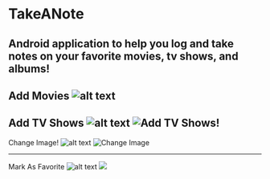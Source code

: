 # TakeANote
## Android application to help you log and take notes on your favorite movies, tv shows, and albums!

Add Movies
![alt text](https://github.com/codemasa/TakeANote/blob/master/ExampleImages/AddMovie.png "Add Movies!" )
[](https://github.com/codemasa/TakeANote/blob/master/ExampleImages/MovieAdded.png "Add Movies!" )
---
Add TV Shows
![alt text](https://github.com/codemasa/TakeANote/blob/master/ExampleImages/AddTVShow.png "Add TV Shows!" )
![](https://github.com/codemasa/TakeANote/blob/master/ExampleImages/TVShowAdded.png "Add TV Shows!" )
---
Change Image!
![alt text](https://github.com/codemasa/TakeANote/blob/master/ExampleImages/ChangeImage.png "Change Image")
![](https://github.com/codemasa/TakeANote/blob/master/ExampleImages/ImageChanged.png "Change Image" )

---
Mark As Favorite
![alt text](https://github.com/codemasa/TakeANote/blob/master/ExampleImages/PopupMenu.png "Favorite them!")
![](https://github.com/codemasa/TakeANote/blob/master/ExampleImages/Favorite.png)

